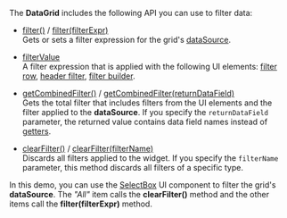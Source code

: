 The **DataGrid** includes the following API you can use to filter data:     

- [filter()](/Documentation/ApiReference/UI_Widgets/dxDataGrid/Methods/#filter) / [filter(filterExpr)](/Documentation/ApiReference/UI_Widgets/dxDataGrid/Methods/#filterfilterExpr)       
Gets or sets a filter expression for the grid's [dataSource](/Documentation/ApiReference/UI_Widgets/dxDataGrid/Configuration/#dataSource).

- [filterValue](/Documentation/ApiReference/UI_Widgets/dxDataGrid/Configuration/#filterValue)       
A filter expression that is applied with the following UI elements: [filter row](/Documentation/ApiReference/UI_Widgets/dxDataGrid/Configuration/filterRow/), [header filter](/Documentation/ApiReference/UI_Widgets/dxDataGrid/Configuration/headerFilter/), [filter builder](/Documentation/ApiReference/UI_Widgets/dxDataGrid/Configuration/#filterBuilder).

- [getCombinedFilter()](/Documentation/ApiReference/UI_Widgets/dxDataGrid/Methods/#getCombinedFilter) / [getCombinedFilter(returnDataField)](/Documentation/ApiReference/UI_Widgets/dxDataGrid/Methods/#getCombinedFilterreturnDataField)       
Gets the total filter that includes filters from the UI elements and the filter applied to the **dataSource**. If you specify the `returnDataField` parameter, the returned value contains data field names instead of [getters](/Documentation/Guide/Data_Binding/Data_Layer/#Getters_And_Setters).

- [clearFilter()](/Documentation/ApiReference/UI_Widgets/dxDataGrid/Methods/#clearFilter) / [clearFilter(filterName)](/Documentation/ApiReference/UI_Widgets/dxDataGrid/Methods/#clearFilterfilterName)       
Discards all filters applied to the widget. If you specify the `filterName` parameter, this method discards all filters of a specific type.

In this demo, you can use the [SelectBox](/Documentation/ApiReference/UI_Widgets/dxSelectBox/) UI component to filter the grid's **dataSource**. The *"All"* item calls the **clearFilter()** method and the other items call the **filter(filterExpr)** method.
